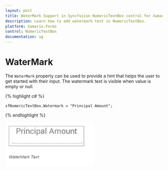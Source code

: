 ```yaml
---
layout: post
title: WaterMark Support in Syncfusion NumericTextBox control for Xamarin.Forms
description: Learn how to add watermark text in NumericTextBox.
platform: Xamarin.Forms
control: NumericTextBox
documentation: ug
---
```

# WaterMark

The `WaterMark` property can be used to provide a hint that helps the user to get started with their input. The watermark text is visible when value is empty or null.

{% highlight c# %}

	sfNumericTextBox.Watermark = "Principal Amount";
	
{% endhighlight %}


![](images/WaterMark.png)
